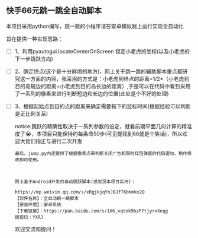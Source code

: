 ## 快手66元跳一跳全自动脚本

本项目采用python编写，跳一跳的小程序请在安卓模拟器上运行实现全自动化

旨在提供一种实现思路：

- [ ] 1、利用pyautogui.locateCenterOnScreen 锁定小老虎的坐标(以及小老虎的下一步跳跃方向)

- [ ] 2、确定终点(这个是十分麻烦的地方)，网上关于跳一跳的辅助脚本重点都研究这一方面的内容，我采用的方式是：小老虎到终点的距离=1/2*（小老虎到目的岛短边的距离+小老虎到目的岛长边的距离）,于是可以在代码中看到采用了一系列的像素来进行判断短边和长边的位置(此处是个不好的处理)

- [ ] 3、根据起始点到目的点的距离来确定需要按下的鼠标时间(根据经验可以判断是正比例关系)


     notice:跳跃的精确性取决于一系列参数的设定，就看前期平面几何计算的精准度了😭，本项目只能保持约每条命50步(可见提现到66就是个笑话)，所以欢迎大佬们指正与进行二次开发

      最后，jump.py内还提供了根据像素点来判断关闭广告和限时红包弹窗的代码语句，稍作修改即可使用。



      附上基于Android开发的自动跳跃脚本(感觉没本项目实用)：

      https://mp.weixin.qq.com/s/xRgjkjqYnJBJfT6bKmkx2Q
      【软件名称】：全自动跳一跳脚本
      【安装环境】：安卓系统
      【下载链接】：https://pan.baidu.com/s/1X6_xqtek9bzP7tjyrxXeqg
      提取码：YXRJ 



  欢迎交流和提问！

      ​

      ​
